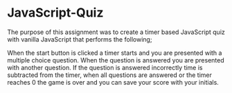 # JavaScript-Quiz
The purpose of this assignment was to create a timer based JavaScript quiz with vanilla JavaScript that performs the following;

When the start button is clicked a timer starts and you are presented with a multiple choice question. When the question is answered you are presented with another question. If the question is answered incorrectly time is subtracted from the timer, when all questions are answered or the timer reaches 0 the game is over and you can save your score with your initials.
